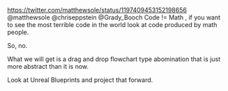 https://twitter.com/matthewsole/status/1197409453152198656 @matthewsole @chriseppstein @Grady_Booch Code != Math , if you want to see the most terrible code in the world look at code produced by math people.

So, no.

What we will get is a drag and drop flowchart type abomination that is just more abstract than it is now.

Look at Unreal Blueprints and project that forward.